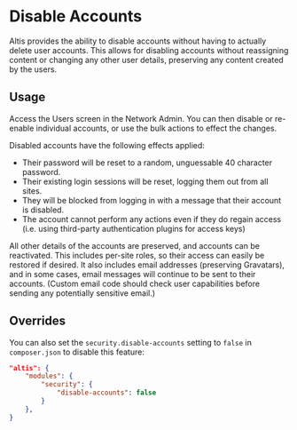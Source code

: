 # Disable Accounts

Altis provides the ability to disable accounts without having to actually delete user accounts. This allows for disabling accounts without reassigning content or changing any other user details, preserving any content created by the users.

## Usage

Access the Users screen in the Network Admin. You can then disable or re-enable individual accounts, or use the bulk actions to effect the changes.

Disabled accounts have the following effects applied:

* Their password will be reset to a random, unguessable 40 character password.
* Their existing login sessions will be reset, logging them out from all sites.
* They will be blocked from logging in with a message that their account is disabled.
* The account cannot perform any actions even if they do regain access (i.e. using third-party authentication plugins for access keys)

All other details of the accounts are preserved, and accounts can be reactivated. This includes per-site roles, so their access can easily be restored if desired. It also includes email addresses (preserving Gravatars), and in some cases, email messages will continue to be sent to their accounts. (Custom email code should check user capabilities before sending any potentially sensitive email.)

## Overrides

You can also set the `security.disable-accounts` setting to `false` in `composer.json` to disable this feature:

```json
"altis": {
	"modules": {
		"security": {
			"disable-accounts": false
		}
	},
}
```
